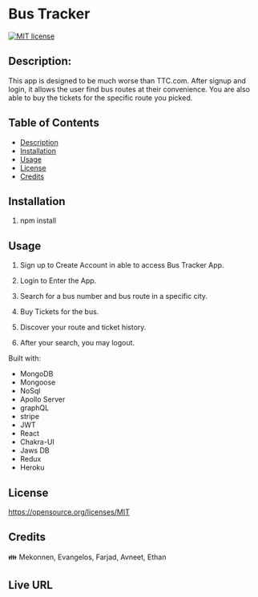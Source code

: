 # Bus Tracker

[![MIT license](https://img.shields.io/badge/License-MIT-blue.svg)](https://opensource.org/licenses/MIT)

## Description:
This app is designed to be much worse than TTC.com. After signup and login, it allows the user find bus routes at their convenience. You are also able to buy the tickets for the specific route you picked.  

## Table of Contents
- [Description](#description)
- [Installation](#installation)
- [Usage](#usage)
- [License](#license)
- [Credits](#Credits)


## Installation
1. npm install

## Usage
1. Sign up to Create Account in able to access Bus Tracker App.

2. Login to Enter the App.

3. Search for a bus number and bus route in a specific city.

4. Buy Tickets for the bus.

5. Discover your route and ticket history. 

6. After your search, you may logout.


Built with:
- MongoDB
- Mongoose
- NoSql
- Apollo Server
- graphQL
- stripe
- JWT
- React
- Chakra-UI 
- Jaws DB
- Redux
- Heroku

## License
https://opensource.org/licenses/MIT

## Credits
:family:
Mekonnen, Evangelos, Farjad, Avneet, Ethan
## Live URL

